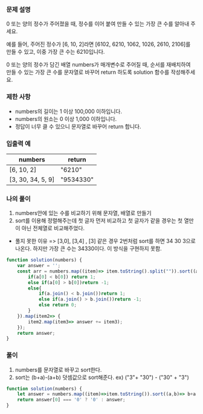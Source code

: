 ### **문제 설명**

0 또는 양의 정수가 주어졌을 때, 정수를 이어 붙여 만들 수 있는 가장 큰 수를 알아내 주세요.

예를 들어, 주어진 정수가 [6, 10, 2]라면 [6102, 6210, 1062, 1026, 2610, 2106]를 만들 수 있고, 이중 가장 큰 수는 6210입니다.

0 또는 양의 정수가 담긴 배열 numbers가 매개변수로 주어질 때, 순서를 재배치하여 만들 수 있는 가장 큰 수를 문자열로 바꾸어 return 하도록 solution 함수를 작성해주세요.

### 제한 사항

- numbers의 길이는 1 이상 100,000 이하입니다.
- numbers의 원소는 0 이상 1,000 이하입니다.
- 정답이 너무 클 수 있으니 문자열로 바꾸어 return 합니다.

### 입출력 예
| numbers           | return    |
|-------------------|-----------|
| [6, 10, 2]        | "6210"    |
| [3, 30, 34, 5, 9] | "9534330" |

### 나의 풀이
1. numbers안에 있는 수를 비교하기 위해 문자열, 배열로 만들기
2. sort를 이용해 정렬해주는데 첫 글자 먼저 비교하고 첫 글자가 같을 경우는 첫 열만이 아닌 전체열로 비교해주었다.
* 풀지 못한 이유 => [3,0], [3,4] , [3] 같은 경우 2번처럼 sort를 하면 34 30 3으로 나온다. 하지만 가장 큰 수는 34330이다. 이 방식을 구현하지 못함.
```jsx
function solution(numbers) {
    var answer = '';
    const arr = numbers.map((item)=> item.toString().split("")).sort((a,b)=>{
        if(a[0] < b[0]) return 1;
        else if(a[0] > b[0])return -1;
        else{
            if(a.join() < b.join())return 1;
            else if(a.join() > b.join())return -1;
            else return 0;
        }
    }).map(item2=> {
        item2.map(item3=> answer += item3);
    });
    return answer;
}
```

### 풀이
1. numbers를 문자열로 바꾸고 sort한다.
2. sort는 (b+a)-(a+b) 덧셈값으로 sort해준다. ex) ("3"+ "30") - ("30" + "3")
```jsx
function solution(numbers) {
    let answer = numbers.map((item)=>item.toString()).sort((a,b)=> b+a - (a+b)).join('');
    return answer[0] === '0' ? '0' : answer;
}
```
